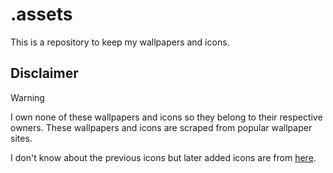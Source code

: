 # .assets
This is a repository to keep my wallpapers and icons.

## Disclaimer

> [!WARNING]
> I own none of these wallpapers and icons so they belong to their respective owners. These wallpapers and icons are scraped from popular wallpaper sites.

I don't know about the previous icons but later added icons are from [here](https://www.flaticon.com/authors/dreamstale/gradient).
